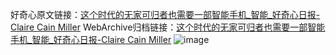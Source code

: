 好奇心原文链接：[这个时代的无家可归者也需要一部智能手机_智能_好奇心日报-Claire Cain Miller](https://www.qdaily.com/articles/8556.html)
WebArchive归档链接：[这个时代的无家可归者也需要一部智能手机_智能_好奇心日报-Claire Cain Miller](http://web.archive.org/web/20170503054145/http://www.qdaily.com:80/articles/8556.html)
![image](http://ww3.sinaimg.cn/large/007d5XDply1g3vdh3038nj30u04z47wi)